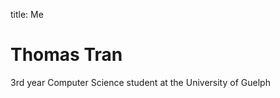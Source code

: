 title: Me

<h1 class="u-lead">Thomas Tran</h1>

3rd year Computer Science student at the University of Guelph
